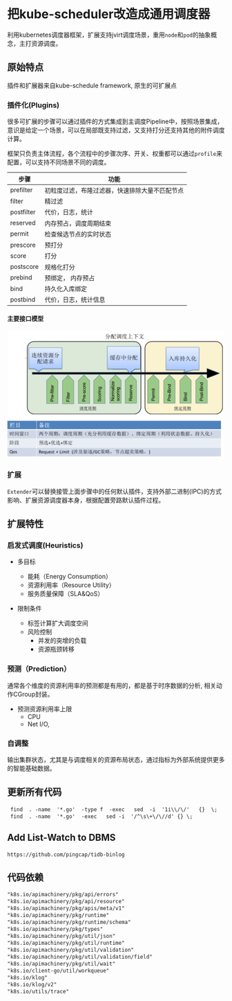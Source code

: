 # 把kube-scheduler改造成通用调度器

利用kubernetes调度器框架，扩展支持jvirt调度场景，重用`node`和`pod`的抽象概念，主打资源调度。

## 原始特点 

插件和扩展器来自kube-schedule framework, 原生的可扩展点

### 插件化(Plugins)

很多可扩展的步骤可以通过插件的方式集成到主调度Pipeline中，按照场景集成，意识是给定一个场景，可以在局部既支持过滤，又支持打分还支持其他的附件调度计算。

框架只负责主体流程，各个流程中的步骤次序、开关、权重都可以通过`profile`来配置，可以支持不同场景不同的调度。


|步骤|功能|
| --  | -- |
|prefilter|初粒度过滤，布隆过滤器，快速排除大量不匹配节点|
|filter | 精过滤 |
|postfilter| 代价，日志，统计  |
|reserved | 内存预占，调度周期结束|
|permit| 检查候选节点的实时状态 |
|prescore| 预打分 |
|score | 打分|
|postscore| 规格化打分 |
|prebind| 预绑定， 内存预占 |
|bind| 持久化入库绑定 |
|postbind| 代价，日志，统计信息|

#### 主要接口模型

![architecuture](../docs/img/architecture.png)

### 扩展

`Extender`可以替换接管上面步骤中的任何默认插件，支持外部二进制(IPC)的方式影响、扩展资源调度器本身，根据配置旁路默认插件过程。

## 扩展特性

### 启发式调度(Heuristics)

- 多目标
    - 能耗（Energy Consumption）
    - 资源利用率（Resource Utility）
    - 服务质量保障（SLA&QoS）   
    
- 限制条件
    - 标签计算扩大调度空间
    - 风险控制
        - 并发的突增的负载 
        - 资源瓶颈转移   
        
### 预测（Prediction）

通常各个维度的资源利用率的预测都是有用的，都是基于时序数据的分析, 相关动作CGroup封装。

- 预测资源利用率上限
    - CPU
    - Net I/O,

### 自调整

输出集群状态，尤其是与调度相关的资源布局状态，通过指标为外部系统提供更多的智能基础数据。 
 

## 更新所有代码
```shell
 find  . -name  '*.go'  -type f  -exec   sed  -i  '1i\\/\/'   {}  \;
 find  . -name  '*.go'  -exec   sed -i  '/^\s\+\/\//d' {} \;
```



## Add List-Watch to DBMS

```text
https://github.com/pingcap/tidb-binlog
``` 


## 代码依赖

```text
"k8s.io/apimachinery/pkg/api/errors"
"k8s.io/apimachinery/pkg/api/resource"
"k8s.io/apimachinery/pkg/apis/meta/v1"
"k8s.io/apimachinery/pkg/runtime"
"k8s.io/apimachinery/pkg/runtime/schema"
"k8s.io/apimachinery/pkg/types"
"k8s.io/apimachinery/pkg/util/json"
"k8s.io/apimachinery/pkg/util/runtime"
"k8s.io/apimachinery/pkg/util/validation"
"k8s.io/apimachinery/pkg/util/validation/field"
"k8s.io/apimachinery/pkg/util/wait"
"k8s.io/client-go/util/workqueue"
"k8s.io/klog"
"k8s.io/klog/v2"
"k8s.io/utils/trace"
```


